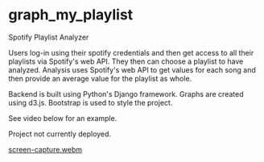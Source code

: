 # graph_my_playlist
Spotify Playlist Analyzer

Users log-in using their spotify credentials and then get access to all their playlists via Spotify's web API. They then can choose a playlist to have analyzed. Analysis 
uses Spotify's web API to get values for each song and then provide an average value for the playlist as whole. 

Backend is built using Python's Django framework. Graphs are created using d3.js. Bootstrap is used to style the project. 

See video below for an example. 

Project not currently deployed. 

[screen-capture.webm](https://user-images.githubusercontent.com/101286885/209719969-995bcb39-0e09-43b4-857d-b3f91c4f1560.webm)
